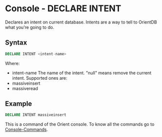 # Console - DECLARE INTENT

Declares an intent on current database. Intents are a way to tell to OrientDB what you're going to do.

## Syntax

```sql
DECLARE INTENT <intent-name>
```

Where:

- intent-name  The name of the intent. "null" means remove the current intent. Supported ones are:
- massiveinsert
- massiveread

## Example

```sql
DECLARE INTENT massiveinsert
```

This is a command of the Orient console. To know all the commands go to [Console-Commands](Console-Commands.md).
